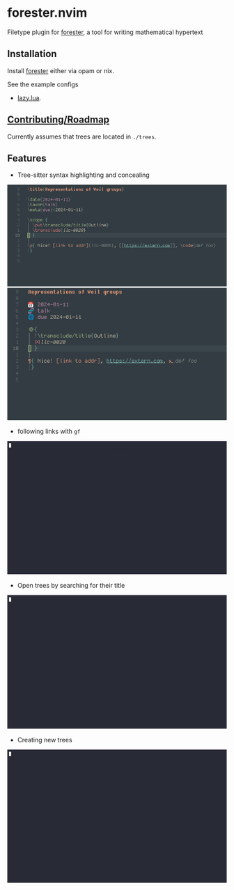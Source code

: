 # forester.nvim

Filetype plugin for [forester](https://sr.ht/~jonsterling/forester/), a tool
for writing mathematical hypertext

## Installation

Install [forester](https://git.sr.ht/~jonsterling/ocaml-forester) either via
opam or nix.

See the example configs

- [lazy.lua](./lazy.lua).

## [Contributing/Roadmap](https://kentookura.srht.site/gld-000B.xml)

Currently assumes that trees are located in `./trees`.

## Features

- Tree-sitter syntax highlighting and concealing

![Screenshot showcasing the syntax highlighting](doc/syntax.png)
![Screenshot showcasing the conceal feature](doc/conceal.png)

- following links with `gf`

![Screen Recording showing the following of forester links in vim](doc/link.gif)

- Open trees by searching for their title

![Screen Recording showing the browsing trees by title](doc/search.gif)

- Creating new trees

![Screen Recording showing the creation of new trees](doc/new.gif)
